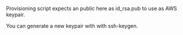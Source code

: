 Provisioning script expects an public here as id_rsa.pub to use as AWS keypair.

You can generate a new keypair with with ssh-keygen.
